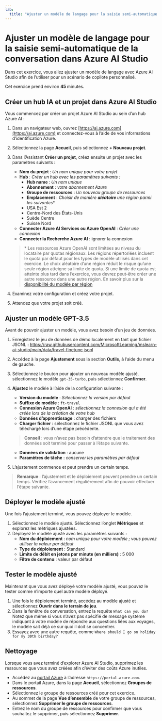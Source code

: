 ```yaml
---
lab:
  title: "Ajuster un modèle de langage pour la saisie semi-automatique de la conversation dans Azure\_AI\_Studio"
---
```


# Ajuster un modèle de langage pour la saisie semi-automatique de la conversation dans Azure AI Studio

Dans cet exercice, vous allez ajuster un modèle de langage avec Azure AI Studio afin de l’utiliser pour un scénario de copilote personnalisé.

Cet exercice prend environ **45** minutes.

## Créer un hub IA et un projet dans Azure AI Studio

Vous commencez par créer un projet Azure AI Studio au sein d’un hub Azure AI :

1. Dans un navigateur web, ouvrez [https://ai.azure.com](https://ai.azure.com) et connectez-vous à l’aide de vos informations d’identification Azure.
1. Sélectionnez la page **Accueil**, puis sélectionnez **+ Nouveau projet**.
1. Dans l’Assistant **Créer un projet**, créez ensuite un projet avec les paramètres suivants :
    - **Nom du projet** : *Un nom unique pour votre projet*
    - **Hub** : *Créer un hub avec les paramètres suivants :*
        - **Hub name** : *Un nom unique*
        - **Abonnement** : *votre abonnement Azure*
        - **Groupe de ressources** : *Un nouveau groupe de ressources*
        - **Emplacement** : *Choisir de manière **aléatoire** une région parmi les suivantes*\*
        - USA Est 2
        - Centre-Nord des États-Unis
        - Suède Centre
        - Suisse Nord
    - **Connecter Azure AI Services ou Azure OpenAI** : *Créer une connexion*
    - **Connecter la Recherche Azure AI** : ignorer la connexion

    > \* Les ressources Azure OpenAI sont limitées au niveau du locataire par quotas régionaux. Les régions répertoriées incluent le quota par défaut pour les types de modèle utilisés dans cet exercice. Le choix aléatoire d’une région réduit le risque qu’une seule région atteigne sa limite de quota. Si une limite de quota est atteinte plus tard dans l’exercice, vous devrez peut-être créer une autre ressource dans une autre région. En savoir plus sur la [disponibilité du modèle par région](https://learn.microsoft.com/en-us/azure/ai-studio/concepts/fine-tuning-overview#azure-openai-models)

1. Examinez votre configuration et créez votre projet.
1. Attendez que votre projet soit créé.

## Ajuster un modèle GPT-3.5

Avant de pouvoir ajuster un modèle, vous avez besoin d’un jeu de données.

1. Enregistrez le jeu de données de démo localement en tant que fichier JSONL : https://raw.githubusercontent.com/MicrosoftLearning/mslearn-ai-studio/main/data/travel-finetune.jsonl
1. Accédez à la page **Ajustement** sous la section **Outils**, à l’aide du menu de gauche.
1. Sélectionnez le bouton pour ajouter un nouveau modèle ajusté, sélectionnez le modèle `gpt-35-turbo`, puis sélectionnez **Confirmer**.
1. **Ajustez** le modèle à l’aide de la configuration suivante :
    - **Version du modèle** : *Sélectionnez la version par défaut*
    - **Suffixe de modèle** : `ft-travel`
    - **Connexion Azure OpenAI** : *sélectionnez la connexion qui a été créée lors de la création de votre hub*
    - **Données d’apprentissage** : charger des fichiers
    - **Charger fichier** : sélectionnez le fichier JSONL que vous avez téléchargé lors d’une étape précédente.

    > **Conseil** : vous n’avez pas besoin d’attendre que le traitement des données soit terminé pour passer à l’étape suivante.

    - **Données de validation** : aucune
    - **Paramètres de tâche** : *conserver les paramètres par défaut*
1. L’ajustement commence et peut prendre un certain temps.

> **Remarque** : l’ajustement et le déploiement peuvent prendre un certain temps. Vérifiez l’avancement régulièrement afin de pouvoir effectuer l’étape suivante.

## Déployer le modèle ajusté

Une fois l’ajustement terminé, vous pouvez déployer le modèle.

1. Sélectionnez le modèle ajusté. Sélectionnez l’onglet **Métriques** et explorez les métriques ajustées.
1. Déployez le modèle ajusté avec les paramètres suivants :
    - **Nom du déploiement** : *nom unique pour votre modèle ; vous pouvez utiliser la valeur par défaut*
    - **Type de déploiement** : Standard
    - **Limite de débit en jetons par minute (en milliers)** : 5 000
    - **Filtre de contenu** : valeur par défaut

## Tester le modèle ajusté

Maintenant que vous avez déployé votre modèle ajusté, vous pouvez le tester comme n’importe quel autre modèle déployé.

1. Une fois le déploiement terminé, accédez au modèle ajusté et sélectionnez **Ouvrir dans le terrain de jeu**.
1. Dans la fenêtre de conversation, entrez la requête `What can you do?` Notez que même si vous n’avez pas spécifié de message système indiquant à votre modèle de répondre aux questions liées aux voyages, le modèle sait déjà ce sur quoi il doit se concentrer.
1. Essayez avec une autre requête, comme `Where should I go on holiday for my 30th birthday?`

## Nettoyage

Lorsque vous avez terminé d’explorer Azure AI Studio, supprimez les ressources que vous avez créées afin d’éviter des coûts Azure inutiles.

- Accédez au [portail Azure](https://portal.azure.com) à l’adresse `https://portal.azure.com`.
- Dans le portail Azure, dans la page **Accueil**, sélectionnez **Groupes de ressources**.
- Sélectionnez le groupe de ressources créé pour cet exercice.
- Au sommet de la page **Vue d’ensemble** de votre groupe de ressources, sélectionnez **Supprimer le groupe de ressources**.
- Entrez le nom du groupe de ressources pour confirmer que vous souhaitez le supprimer, puis sélectionnez **Supprimer**.
